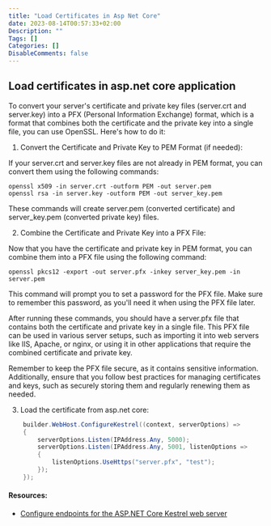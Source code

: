 ```yaml
---
title: "Load Certificates in Asp Net Core"
date: 2023-08-14T00:57:33+02:00
Description: ""
Tags: []
Categories: []
DisableComments: false
---
```


## Load certificates in asp.net core application

To convert your server's certificate and private key files (server.crt and server.key) into a PFX (Personal Information Exchange) format, which is a format that combines both the certificate and the private key into a single file, you can use OpenSSL. Here's how to do it:

1. Convert the Certificate and Private Key to PEM Format (if needed):

If your server.crt and server.key files are not already in PEM format, you can convert them using the following commands:

```ssh
openssl x509 -in server.crt -outform PEM -out server.pem
openssl rsa -in server.key -outform PEM -out server_key.pem
```

These commands will create server.pem (converted certificate) and server_key.pem (converted private key) files.

2. Combine the Certificate and Private Key into a PFX File:

Now that you have the certificate and private key in PEM format, you can combine them into a PFX file using the following command:

```ssh
openssl pkcs12 -export -out server.pfx -inkey server_key.pem -in server.pem
```

This command will prompt you to set a password for the PFX file. Make sure to remember this password, as you'll need it when using the PFX file later.

After running these commands, you should have a server.pfx file that contains both the certificate and private key in a single file. This PFX file can be used in various server setups, such as importing it into web servers like IIS, Apache, or nginx, or using it in other applications that require the combined certificate and private key.

Remember to keep the PFX file secure, as it contains sensitive information. Additionally, ensure that you follow best practices for managing certificates and keys, such as securely storing them and regularly renewing them as needed.

3. Load the certificate from asp.net core:

```cs
    builder.WebHost.ConfigureKestrel((context, serverOptions) =>
    {
        serverOptions.Listen(IPAddress.Any, 5000);
        serverOptions.Listen(IPAddress.Any, 5001, listenOptions =>
        {
            listenOptions.UseHttps("server.pfx", "test");
        });
    });
```

#### Resources:
* [Configure endpoints for the ASP.NET Core Kestrel web server](https://learn.microsoft.com/en-us/aspnet/core/fundamentals/servers/kestrel/endpoints?view=aspnetcore-7.0)